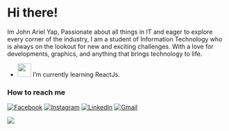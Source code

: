  <h1>Hi there!</h1> 
<p>Im John Ariel Yap, Passionate about all things in IT and eager to explore every corner of the industry, I am a student of Information Technology who is always on the lookout for new and exciting challenges. With a love for developments, graphics, and anything that brings technology to life.</p>

- <img src="https://media2.giphy.com/media/WUlplcMpOCEmTGBtBW/giphy.gif" width="31"> I’m currently learning ReactJs.

### How to reach me
[![Facebook](https://img.shields.io/badge/Facebook-%231877F2.svg?&style=flat-square&logo=facebook&logoColor=white)](https://facebook.com/arielyap.fb)
[![Instagram](https://img.shields.io/badge/Instagram-%23E4405F.svg?&style=flat-square&logo=instagram&logoColor=white)](https://instagram.com/yaparieljohn)
[![LinkedIn](https://img.shields.io/badge/LinkedIn-%230077B5.svg?&style=flat-square&logo=linkedin&logoColor=white)](https://www.linkedin.com/in/arielyap69/)
[![Gmail](https://img.shields.io/badge/-Gmail-%23FF0000.svg?&style=flat-square&logo=gmail&logoColor=white)](mailto:johnarielyap143@gmail.com)


                                      
![](https://komarev.com/ghpvc/?username=your-github-yapariel)
